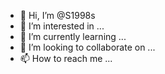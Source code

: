 - 👋 Hi, I’m @S1998s
- 👀 I’m interested in ...
- 🌱 I’m currently learning ...
- 💞️ I’m looking to collaborate on ...
- 📫 How to reach me ...

<!---
S1998s/S1998s is a ✨ special ✨ repository because its `README.md` (this file) appears on your GitHub profile.
You can click the Preview link to take a look at your changes.
--->
